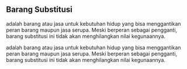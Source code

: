 ## Barang Substitusi
adalah barang atau jasa untuk kebutuhan hidup yang bisa menggantikan peran barang maupun jasa serupa. Meski berperan sebagai pengganti, barang substitusi ini tidak akan menghilangkan nilai kegunaannya. 

adalah barang atau jasa untuk kebutuhan hidup yang bisa menggantikan peran barang maupun jasa serupa. Meski berperan sebagai pengganti, barang substitusi ini tidak akan menghilangkan nilai kegunaannya.  